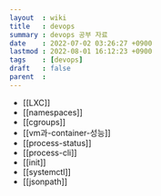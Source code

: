 ```yaml
---
layout  : wiki
title   : devops
summary : devops 공부 자료
date    : 2022-07-02 03:26:27 +0900
lastmod : 2022-08-01 16:12:23 +0900
tags    : [devops]
draft   : false
parent  :
---
```


- [[LXC]]
- [[namespaces]]
- [[cgroups]]
- [[vm과-container-성능]]
- [[process-status]]
- [[process-cli]]
- [[init]]
- [[systemctl]]
- [[jsonpath]]
